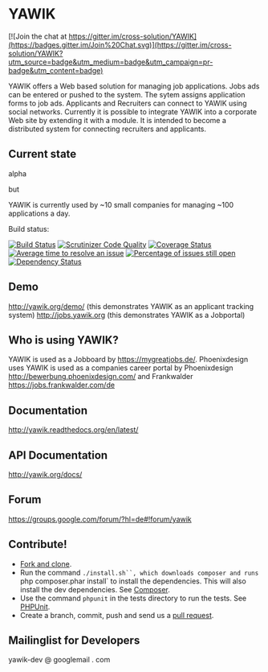 YAWIK
=====

[![Join the chat at https://gitter.im/cross-solution/YAWIK](https://badges.gitter.im/Join%20Chat.svg)](https://gitter.im/cross-solution/YAWIK?utm_source=badge&utm_medium=badge&utm_campaign=pr-badge&utm_content=badge)

YAWIK offers a Web based solution for managing job applications. Jobs ads can
be entered or pushed to the system. The sytem assigns application forms to job
ads. Applicants and Recruiters can connect to YAWIK using social networks. 
Currently it is possible to integrate YAWIK into a corporate Web site by 
extending it with a module. It is intended to become a distributed system for 
connecting recruiters and applicants.

Current state
-------------

alpha

but

YAWIK is currently used by ~10 small companies for managing ~100 applications 
a day.

Build status: 

[![Build Status](https://api.travis-ci.org/cross-solution/YAWIK.svg)](https://travis-ci.org/cross-solution/YAWIK)
[![Scrutinizer Code Quality](https://scrutinizer-ci.com/g/cross-solution/YAWIK/badges/quality-score.png?b=develop)](https://scrutinizer-ci.com/g/cross-solution/YAWIK/?branch=develop)
[![Coverage Status](https://coveralls.io/repos/cross-solution/YAWIK/badge.svg?branch=develop)](https://coveralls.io/r/cross-solution/YAWIK?branch=develop)
[![Average time to resolve an issue](http://isitmaintained.com/badge/resolution/cross-solution/YAWIK.svg)](http://isitmaintained.com/project/cross-solution/YAWIK "Average time to resolve an issue")
[![Percentage of issues still open](http://isitmaintained.com/badge/open/cross-solution/YAWIK.svg)](http://isitmaintained.com/project/cross-solution/YAWIK "Percentage of issues still open")
[![Dependency Status](https://www.versioneye.com/user/projects/54f0486b4f3108d1fa000266/badge.svg?style=flat)](https://www.versioneye.com/user/projects/54f0486b4f3108d1fa000266)


Demo
----

http://yawik.org/demo/ (this demonstrates YAWIK as an applicant tracking system)
http://jobs.yawik.org (this demonstrates YAWIK as a Jobportal) 

Who is using YAWIK?
-------------------

YAWIK is used as a Jobboard by https://mygreatjobs.de/. Phoenixdesign uses
YAWIK is used as a companies career portal by Phoenixdesign http://bewerbung.phoenixdesign.com/ and Frankwalder https://jobs.frankwalder.com/de


Documentation
-------------

http://yawik.readthedocs.org/en/latest/

API Documentation
-----------------

http://yawik.org/docs/

Forum
-----

https://groups.google.com/forum/?hl=de#!forum/yawik


Contribute!
-----------

* [Fork and clone](https://help.github.com/articles/fork-a-repo).
* Run the command `./install.sh``, which downloads composer and runs `php composer.phar install` to install the dependencies. 
  This will also install the dev dependencies. See [Composer](https://getcomposer.org/doc/03-cli.md#install).
* Use the command `phpunit` in the tests directory to run the tests. See [PHPUnit](http://phpunit.de).
* Create a branch, commit, push and send us a [pull request](https://help.github.com/articles/using-pull-requests).

Mailinglist for Developers
--------------------------

yawik-dev @ googlemail . com
